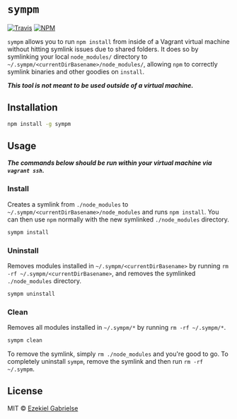 # `sympm`
[![Travis](https://img.shields.io/travis/ezekg/sympm.svg?style=flat-square)](https://travis-ci.org/ezekg/sympm)
[![NPM](https://img.shields.io/npm/v/sympm.svg?style=flat-square)](https://www.npmjs.com/package/sympm)

`sympm` allows you to run `npm install` from inside of a Vagrant virtual machine
without hitting symlink issues due to shared folders. It does so by symlinking
your local `node_modules/` directory to `~/.sympm/<currentDirBasename>/node_modules/`,
allowing `npm` to correctly symlink binaries and other goodies on `install`.

***This tool is not meant to be used outside of a virtual machine.***

## Installation
```bash
npm install -g sympm
```

## Usage
***The commands below should be run within your virtual machine via `vagrant ssh`.***

### Install
Creates a symlink from `./node_modules` to `~/.sympm/<currentDirBasename>/node_modules`
and runs `npm install`. You can then use `npm` normally with the new symlinked
`./node_modules` directory.

```bash
sympm install
```

### Uninstall
Removes modules installed in `~/.sympm/<currentDirBasename>` by running
`rm -rf ~/.sympm/<currentDirBasename>`, and removes the symlinked `./node_modules`
directory.

```bash
sympm uninstall
```

### Clean
Removes all modules installed in `~/.sympm/*` by running `rm -rf ~/.sympm/*`.

```bash
sympm clean
```

To remove the symlink, simply `rm ./node_modules` and you're good to go. To
completely uninstall `sympm`, remove the symlink and then run `rm -rf ~/.sympm`.

## License
MIT © [Ezekiel Gabrielse](https://github.com/ezekg)
